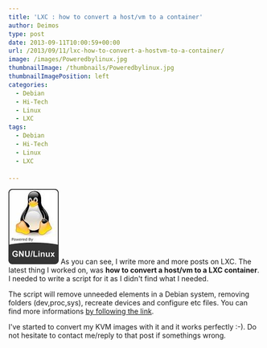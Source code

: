```yaml
---
title: 'LXC : how to convert a host/vm to a container'
author: Deimos
type: post
date: 2013-09-11T10:00:59+00:00
url: /2013/09/11/lxc-how-to-convert-a-hostvm-to-a-container/
image: /images/Poweredbylinux.jpg
thumbnailImage: /thumbnails/Poweredbylinux.jpg
thumbnailImagePosition: left
categories:
  - Debian
  - Hi-Tech
  - Linux
  - LXC
tags:
  - Debian
  - Hi-Tech
  - Linux
  - LXC

---
```

![Poweredbylinux](/images/Poweredbylinux.jpg)
As you can see, I write more and more posts on LXC. The latest thing I worked on, was **how to convert a host/vm to a LXC container**. I needed to write a script for it as I didn't find what I needed.

The script will remove unneeded elements in a Debian system, removing folders (dev,proc,sys), recreate devices and configure etc files. You can find more informations [by following the link](http://wiki.deimos.fr/LXC_:_Install_and_configure_the_Linux_Containers#Convert.2FMigrate_a_VM.2FHost_to_a_LXC_container).

I've started to convert my KVM images with it and it works perfectly :-). Do not hesitate to contact me/reply to that post if somethings wrong.
